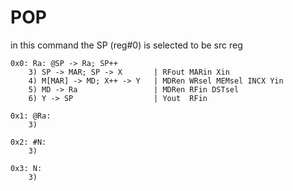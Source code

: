 # POP

in this command the SP (reg#0) is selected to be src reg

```text
0x0: Ra: @SP -> Ra; SP++
    3) SP -> MAR; SP -> X       | RFout MARin Xin
    4) M[MAR] -> MD; X++ -> Y   | MDRen WRsel MEMsel INCX Yin
    5) MD -> Ra                 | MDRen RFin DSTsel
    6) Y -> SP                  | Yout  RFin 

0x1: @Ra:
    3)

0x2: #N:
    3)

0x3: N:
    3)
```
